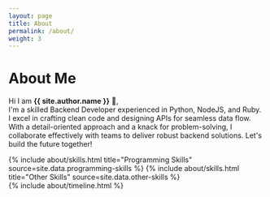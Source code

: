```yaml
---
layout: page
title: About
permalink: /about/
weight: 3
---
```


# **About Me**

Hi I am **{{ site.author.name }}** :wave:,<br>
I'm a skilled Backend Developer experienced in Python, NodeJS, and Ruby.
I excel in crafting clean code and designing APIs for seamless data flow.
With a detail-oriented approach and a knack for problem-solving, I collaborate effectively with teams to deliver robust backend solutions.
Let's build the future together!

<div class="row">
{% include about/skills.html title="Programming Skills" source=site.data.programming-skills %}
{% include about/skills.html title="Other Skills" source=site.data.other-skills %}
</div>

<div class="row">
{% include about/timeline.html %}
</div>